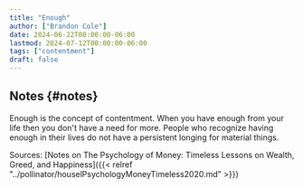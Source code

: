 ```yaml
---
title: "Enough"
author: ["Brandon Cole"]
date: 2024-06-22T00:00:00-06:00
lastmod: 2024-07-12T00:00:00-06:00
tags: ["contentment"]
draft: false
---
```


## Notes {#notes}

Enough is the concept of contentment. When you have enough from your life then you don't have a need for more. People who recognize having enough in their lives do not have a persistent longing for material things.

Sources:
[Notes on The Psychology of Money: Timeless Lessons on Wealth, Greed, and Happiness]({{< relref "../pollinator/houselPsychologyMoneyTimeless2020.md" >}})
